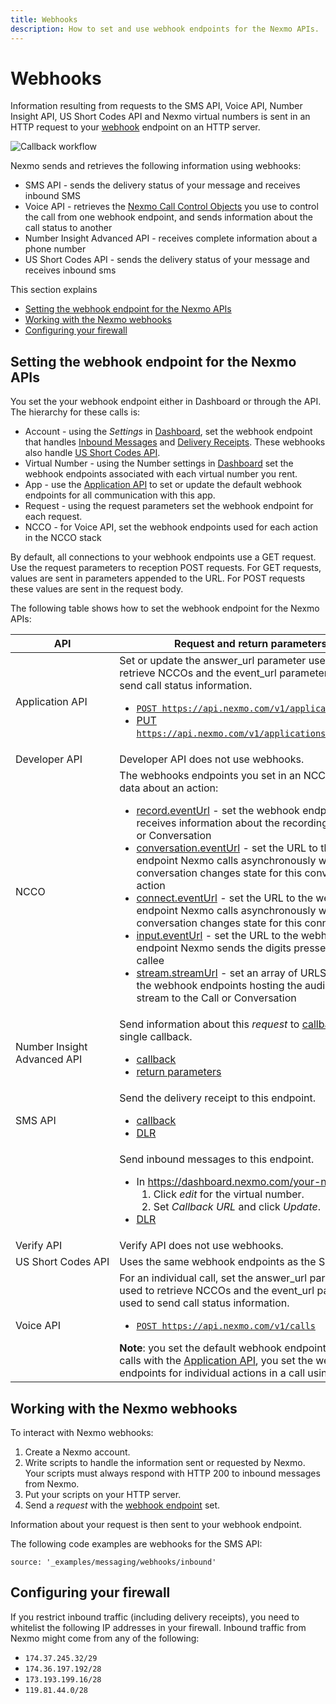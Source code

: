 ```yaml
---
title: Webhooks
description: How to set and use webhook endpoints for the Nexmo APIs.
---
```


# Webhooks

Information resulting from requests to the SMS API, Voice API, Number Insight API, US Short Codes API and Nexmo virtual numbers is sent in an HTTP request to your [webhook](https://en.wikipedia.org/wiki/Webhook) endpoint on an HTTP server.

![Callback workflow](/assets/images/workflow_callbacks.svg)

Nexmo sends and retrieves the following information using webhooks:

* SMS API - sends the delivery status of your message and receives inbound SMS
* Voice API - retrieves the [Nexmo Call Control Objects](/voice/guides/ncco) you use to control the call from one webhook endpoint, and sends information about the call status to another
* Number Insight Advanced API - receives complete information about a phone number
* US Short Codes API - sends the delivery status of your message and receives inbound sms

This section explains

* [Setting the webhook endpoint for the Nexmo APIs](#setting-the-webhook-endpoint-for-the-nexmo-apis)
* [Working with the Nexmo webhooks](#working-with-the-nexmo-webhooks)
* [Configuring your firewall](#configuring-your-firewall)

## Setting the webhook endpoint for the Nexmo APIs

You set the your webhook endpoint either in Dashboard or through the API. The hierarchy for these calls is:

* Account - using the *Settings* in [Dashboard](https://dashboard.nexmo.com ), set the webhook endpoint that handles [Inbound Messages](/api/sms#inbound) and [Delivery Receipts](/api/sms#delivery_receipt). These webhooks also handle [US Short Codes API](/messaging/us-short-codes/overview).
* Virtual Number - using the Number settings in [Dashboard](https://dashboard.nexmo.com) set the webhook endpoints associated with each virtual number you rent.
* App - use the [Application API](/concepts/guides/applications) to set or update the default webhook endpoints for all communication with this app.
* Request - using the request parameters set the webhook endpoint for each request.
* NCCO - for Voice API, set the webhook endpoints used for each action in the NCCO stack

By default, all connections to your webhook endpoints use a GET request. Use the request parameters to reception POST requests. For GET requests, values are sent in parameters appended to the URL. For POST requests these values are sent in the request body.

The following table shows how to set the webhook endpoint for the Nexmo APIs:

API | Request and return parameters
-- | --
Application API | Set or update the answer_url parameter used to retrieve NCCOs and the event_url parameter used to send call status information. <ul><li>[`POST https://api.nexmo.com/v1/applications`](/api/application#create)</li><li>[PUT `https://api.nexmo.com/v1/applications/{app_uuid}`](/api/application#update)</li></ul></ul>
Developer API | Developer API does not use webhooks.
NCCO |  The webhooks endpoints you set in an NCCO receive data about an action: <ul><li>[record.eventUrl](/voice/guides/ncco-reference#record) - set the webhook endpoint that receives information about the recording for a Call or Conversation</li><li>[conversation.eventUrl](/voice/guides/ncco-reference#conversation) - set the URL to the webhook endpoint Nexmo calls asynchronously when a conversation changes state for this conversation action</li><li>[connect.eventUrl](/voice/guides/ncco-reference#connect) - set the URL to the webhook endpoint Nexmo calls asynchronously when a conversation changes state for this connect action</li><li>[input.eventUrl](/voice/guides/ncco-reference#input) - set the URL to the webhook endpoint Nexmo sends the digits pressed by the callee</li><li>[stream.streamUrl](/voice/guides/ncco-reference#stream) - set an array of URLS  pointing to the webhook endpoints hosting the audio file to stream to the Call or Conversation</li></ul> |
Number Insight Advanced API  | Send information about this *request* to [callback](https://docs.nexmo.com/number-insight/advanced-async/api-reference#callback) in a single callback. <ul><li>[callback ](https://docs.nexmo.com/number-insight/advanced-async/api-reference#callback) </li><li>[return parameters ](https://docs.nexmo.com/number-insight/advanced-async/api-reference#ni-return-parameters ) </li></ul>  
SMS API | Send the delivery receipt to this endpoint. <ul><li>[callback](/api/sms#callback)</li><li>[DLR ](/api/sms#delivery_receipt) </li></ul>  
&nbsp; | Send inbound messages to this endpoint. <ul><li>In https://dashboard.nexmo.com/your-numbers: <ol><li>Click *edit* for the virtual number.</li><li>Set *Callback URL* and click *Update*.</li></ol></li><li>[DLR ](/api/sms#delivery_receipt)</li></ul>
Verify API | Verify API does not use webhooks.
<span style="white-space:nowrap;">US Short Codes API</span> | Uses the same webhook endpoints as the SMS API.
Voice API | For an individual call, set the answer_url parameter used to retrieve NCCOs and the event_url parameter used to send call status information. <ul><li> [`POST https://api.nexmo.com/v1/calls`](/api/voice#create-an-outbound-call) </li></ul> **Note**: you set the default webhook endpoints for all calls with the [Application API](#application_api), you set the webhook endpoints for individual actions in a call using  [NCCO](#ncco)s. |


## Working with the Nexmo webhooks

To interact with Nexmo webhooks:

1. Create a Nexmo account.
2. Write scripts to handle the information sent or requested by Nexmo. Your scripts must always respond with HTTP 200 to inbound messages from Nexmo.
3. Put your scripts on your HTTP server.
4. Send a *request* with the [webhook endpoint](#setting) set.

Information about your request is then sent to your webhook endpoint.

The following code examples are webhooks for the SMS API:

```tabbed_examples
source: '_examples/messaging/webhooks/inbound'
```

## Configuring your firewall
If you restrict inbound traffic (including delivery receipts), you need to whitelist the following IP addresses in your firewall. Inbound traffic from Nexmo might come from any of the following:

* `174.37.245.32/29`
* `174.36.197.192/28`
* `173.193.199.16/28`
* `119.81.44.0/28`
